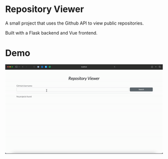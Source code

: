 # Repository Viewer

A small project that uses the Github API to view public repositories. 

Built with a Flask backend and Vue frontend.

# Demo

![](https://github.com/marcus-dantas/repo-viewer/blob/main/demo.gif)
